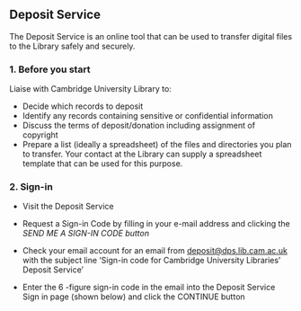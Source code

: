 ## Deposit Service
The Deposit Service is an online tool that can be used to transfer digital files to the Library safely and
securely.

### 1. Before you start
Liaise with Cambridge University Library to:
* Decide which records to deposit
* Identify any records containing sensitive or confidential information
* Discuss the terms of deposit/donation including assignment of copyright
* Prepare a list (ideally a spreadsheet) of the files and directories you plan to transfer. Your
contact at the Library can supply a spreadsheet template that can be used for this purpose.

### 2. Sign-in
* Visit the Deposit Service
* Request a Sign-in Code by filling in your e-mail address and clicking the <em>SEND ME A SIGN-IN
CODE button</em>

* Check your email account for an email from deposit@dps.lib.cam.ac.uk with the subject line ‘Sign-in code for Cambridge University Libraries’ Deposit Service’
* Enter the 6 -figure sign-in code in the email into the Deposit Service Sign in page (shown below)
and click the CONTINUE button
